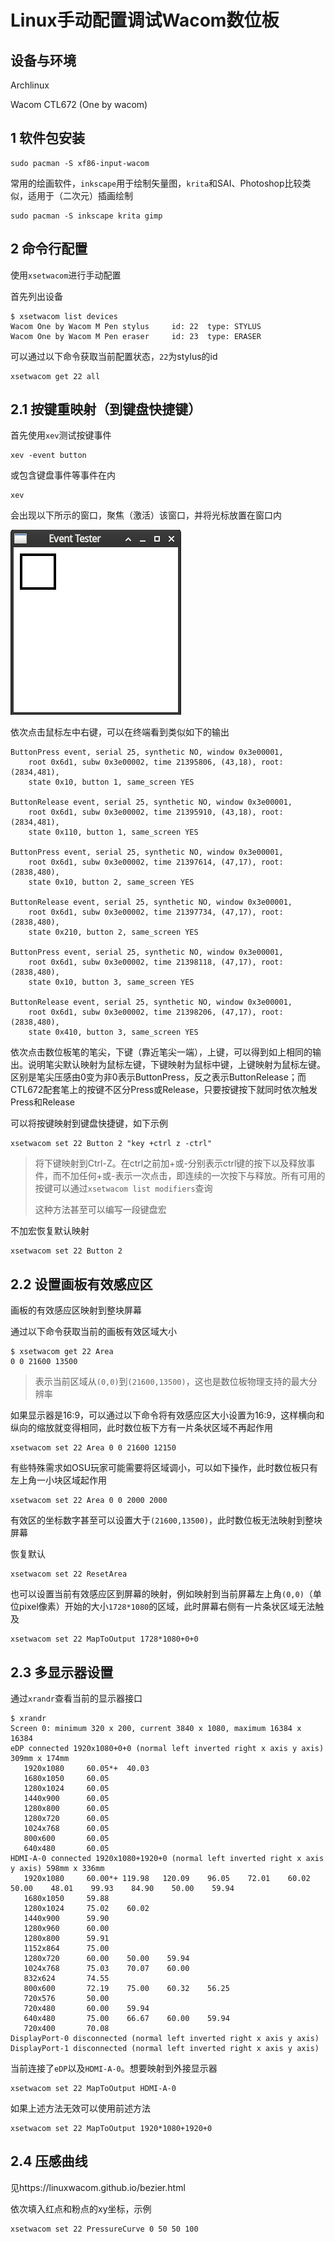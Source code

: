 # Linux手动配置调试Wacom数位板

## 设备与环境

Archlinux

Wacom CTL672 (One by wacom)

## 1 软件包安装

```shell
sudo pacman -S xf86-input-wacom 
```

常用的绘画软件，`inkscape`用于绘制矢量图，`krita`和SAI、Photoshop比较类似，适用于（二次元）插画绘制

```shell
sudo pacman -S inkscape krita gimp
```

## 2 命令行配置

使用`xsetwacom`进行手动配置

首先列出设备

```
$ xsetwacom list devices
Wacom One by Wacom M Pen stylus 	id: 22	type: STYLUS    
Wacom One by Wacom M Pen eraser 	id: 23	type: ERASER 
```

可以通过以下命令获取当前配置状态，`22`为stylus的id

```
xsetwacom get 22 all
```

## 2.1 按键重映射（到键盘快捷键）

首先使用`xev`测试按键事件

```
xev -event button
```

或包含键盘事件等事件在内

```
xev
```

会出现以下所示的窗口，聚焦（激活）该窗口，并将光标放置在窗口内

![](images/221116a001.png)

依次点击鼠标左中右键，可以在终端看到类似如下的输出

```
ButtonPress event, serial 25, synthetic NO, window 0x3e00001,
    root 0x6d1, subw 0x3e00002, time 21395806, (43,18), root:(2834,481),
    state 0x10, button 1, same_screen YES

ButtonRelease event, serial 25, synthetic NO, window 0x3e00001,
    root 0x6d1, subw 0x3e00002, time 21395910, (43,18), root:(2834,481),
    state 0x110, button 1, same_screen YES

ButtonPress event, serial 25, synthetic NO, window 0x3e00001,
    root 0x6d1, subw 0x3e00002, time 21397614, (47,17), root:(2838,480),
    state 0x10, button 2, same_screen YES

ButtonRelease event, serial 25, synthetic NO, window 0x3e00001,
    root 0x6d1, subw 0x3e00002, time 21397734, (47,17), root:(2838,480),
    state 0x210, button 2, same_screen YES

ButtonPress event, serial 25, synthetic NO, window 0x3e00001,
    root 0x6d1, subw 0x3e00002, time 21398118, (47,17), root:(2838,480),
    state 0x10, button 3, same_screen YES

ButtonRelease event, serial 25, synthetic NO, window 0x3e00001,
    root 0x6d1, subw 0x3e00002, time 21398206, (47,17), root:(2838,480),
    state 0x410, button 3, same_screen YES
```

依次点击数位板笔的笔尖，下键（靠近笔尖一端），上键，可以得到如上相同的输出。说明笔尖默认映射为鼠标左键，下键映射为鼠标中键，上键映射为鼠标左键。区别是笔尖压感由0变为非0表示ButtonPress，反之表示ButtonRelease；而CTL672配套笔上的按键不区分Press或Release，只要按键按下就同时依次触发Press和Release

可以将按键映射到键盘快捷键，如下示例

```
xsetwacom set 22 Button 2 "key +ctrl z -ctrl"
```

> 将下键映射到Ctrl-Z。在ctrl之前加+或-分别表示ctrl键的按下以及释放事件，而不加任何+或-表示一次点击，即连续的一次按下与释放。所有可用的按键可以通过`xsetwacom list modifiers`查询
>
> 这种方法甚至可以编写一段键盘宏

不加宏恢复默认映射

```
xsetwacom set 22 Button 2
```

## 2.2 设置画板有效感应区

画板的有效感应区映射到整块屏幕

通过以下命令获取当前的画板有效区域大小

```
$ xsetwacom get 22 Area
0 0 21600 13500
```

> 表示当前区域从`(0,0)`到`(21600,13500)`，这也是数位板物理支持的最大分辨率

如果显示器是16:9，可以通过以下命令将有效感应区大小设置为16:9，这样横向和纵向的缩放就变得相同，此时数位板下方有一片条状区域不再起作用

```
xsetwacom set 22 Area 0 0 21600 12150
```

有些特殊需求如OSU玩家可能需要将区域调小，可以如下操作，此时数位板只有左上角一小块区域起作用

```
xsetwacom set 22 Area 0 0 2000 2000
```

有效区的坐标数字甚至可以设置大于`(21600,13500)`，此时数位板无法映射到整块屏幕

恢复默认

```
xsetwacom set 22 ResetArea
```

也可以设置当前有效感应区到屏幕的映射，例如映射到当前屏幕左上角`(0,0)`（单位pixel像素）开始的大小`1728*1080`的区域，此时屏幕右侧有一片条状区域无法触及

```
xsetwacom set 22 MapToOutput 1728*1080+0+0
```

## 2.3 多显示器设置

通过`xrandr`查看当前的显示器接口

```
$ xrandr
Screen 0: minimum 320 x 200, current 3840 x 1080, maximum 16384 x 16384
eDP connected 1920x1080+0+0 (normal left inverted right x axis y axis) 309mm x 174mm
   1920x1080     60.05*+  40.03  
   1680x1050     60.05  
   1280x1024     60.05  
   1440x900      60.05  
   1280x800      60.05  
   1280x720      60.05  
   1024x768      60.05  
   800x600       60.05  
   640x480       60.05  
HDMI-A-0 connected 1920x1080+1920+0 (normal left inverted right x axis y axis) 598mm x 336mm
   1920x1080     60.00*+ 119.98   120.09    96.05    72.01    60.02    50.00    48.01    99.93    84.90    50.00    59.94  
   1680x1050     59.88  
   1280x1024     75.02    60.02  
   1440x900      59.90  
   1280x960      60.00  
   1280x800      59.91  
   1152x864      75.00  
   1280x720      60.00    50.00    59.94  
   1024x768      75.03    70.07    60.00  
   832x624       74.55  
   800x600       72.19    75.00    60.32    56.25  
   720x576       50.00  
   720x480       60.00    59.94  
   640x480       75.00    66.67    60.00    59.94  
   720x400       70.08  
DisplayPort-0 disconnected (normal left inverted right x axis y axis)
DisplayPort-1 disconnected (normal left inverted right x axis y axis)
```

当前连接了`eDP`以及`HDMI-A-0`。想要映射到外接显示器

```
xsetwacom set 22 MapToOutput HDMI-A-0
```

如果上述方法无效可以使用前述方法

```
xsetwacom set 22 MapToOutput 1920*1080+1920+0
```

## 2.4 压感曲线

见https://linuxwacom.github.io/bezier.html

依次填入红点和粉点的xy坐标，示例

```
xsetwacom set 22 PressureCurve 0 50 50 100
```